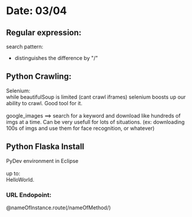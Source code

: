 # Date: 03/04  

## Regular expression:  
search pattern:  
  * distinguishes the difference by "/"  

## Python Crawling:   
Selenium:   
while beautifulSoup is limited (cant crawl iframes) selenium boosts up our ability to crawl. Good tool for it.  
<br>
google_images ==> search for a keyword and download like hundreds of imgs at a time. Can be very usefull for lots of situations. (ex: downloading 100s of imgs and use them for 
face recognition, or whatever)

## Python Flaska Install
PyDev environment in Eclipse  
<br>
up to:  
HelloWorld.  

### URL Endopoint:
@nameOfInstance.route(/nameOfMethod/)


